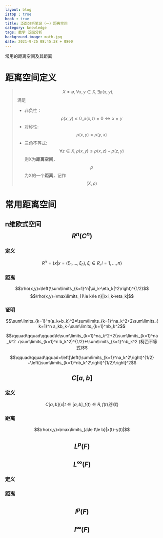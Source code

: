 ```yaml
---
layout: blog
istop : true
book : true
title: 泛函分析笔记（一）距离空间
category: knowledge
tags: 数学 泛函分析
background-image: math.jpg
date: 2021-9-25 08:45:38 + 0800
---
```


常用的距离空间及其距离 <!-- more -->
# 距离空间定义

> $$X\ne \emptyset, \forall x,y \in X,\exists \rho (x,y),$$满足
> * 非负性：$$\rho(x,y)\le 0,\rho(x,t)=0 \Leftrightarrow x=y$$
> * 对称性: $$\rho(x,y)=\rho(y,x)$$
> * 三角不等式:$$\forall z\in X, \rho(x,y)\le \rho(x,z)+\rho(z,y)$$
> 则X为**距离空间**，$$\rho$$为X的一个**距离**，记作$$(X,\rho)$$

# 常用距离空间
## n维欧式空间$$R^n(C^n)$$
### 定义
$$R^n=\{x|x=(\xi_1,...,\xi_n),\xi_i\in R,i=1,...,n\}$$

### 距离
$$\rho(x,y)=\left(\sum\limits_{k=1}^n|\xi_k-\eta_k|^2\right)^{1/2}$$
$$\rho(x,y)=\max\limits_{1\le k\le n}|\xi_k-\eta_k|$$

### 证明
$$\sum\limits_{k=1}^n(a_k+b_k)^2=\sum\limits_{k=1}^na_k^2+2\sum\limits_{k=1}^n
 a_kb_k+\sum\limits_{k=1}^nb_k^2$$

$$\qquad\qquad\qquad\le\sum\limits_{k=1}^na_k^2+2(\sum\limits_{k=1}^na_k^2
+\sum\limits_{k=1}^n b_k^2)^{1/2}+\sum\limits_{k=1}^nb_k^2 (柯西不等式)$$

$$\qquad\qquad\qquad=\left[\left(\sum\limits_{k=1}^na_k^2\right)^{1/2}
+\left(\sum\limits_{k=1}^nb_k^2\right)^{1/2}\right]^2$$


## $$C[a,b]$$
### 定义
$$C[a,b]\{x|t\in [a,b],f(t)\in R,f(t)连续\}$$

### 距离
$$\rho(x,y)=\max\limits_{a\le t\le b}|x(t)-y(t)|$$

## $$L^p(F)$$
## $$L^\infty(F)$$
### 定义
### 距离
## $$l^p(F)$$
## $$l^\infty(F)$$